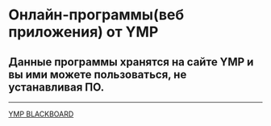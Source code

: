 # Онлайн-программы(веб приложения) от YMP

## Данные программы хранятся на сайте YMP и вы ими можете пользоваться, не устанавливая ПО.

---
 
[YMP BLACKBOARD](https://ymp-co.github.io/YMP_COMPANY/ymp/YMP_BL/index)
